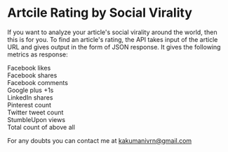 Artcile Rating by Social Virality
=================================

If you want to analyze your article's social virality around the world, then this is for you. To find an article's rating, the API takes input of the article URL and gives output in the form of JSON response. It gives the following metrics as response:

Facebook likes<br>
Facebook shares<br>
Facebook comments<br>
Google plus +1s<br>
LinkedIn shares<br>
Pinterest count<br>
Twitter tweet count<br>
StumbleUpon views<br>
Total count of above all<br>

For any doubts you can contact me at kakumanivrn@gmail.com
